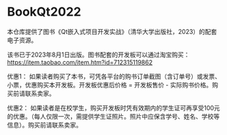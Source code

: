 # BookQt2022

本仓库提供了图书《Qt嵌入式项目开发实战》（清华大学出版社，2023）的配套电子资源。

该书已于2023年8月1日出版。图书配套的开发板可以通过淘宝购买：https://item.taobao.com/item.htm?id=712315119862

优惠1：
如果读者购买了本书，可凭各平台的购书订单截图（含订单号）或发票、小票，优惠购买本开发板。开发板优惠后价格 = 开发板售价 - 实际购书价格。购买前请联系卖家。

优惠2：
如果读者是在校学生，购买开发板时凭有效期内的学生证可再享受100元的优惠。（每人仅限一次，需提供学生证照片。照片中应保含学号、姓名、学校等信息）。购买前请联系卖家。


